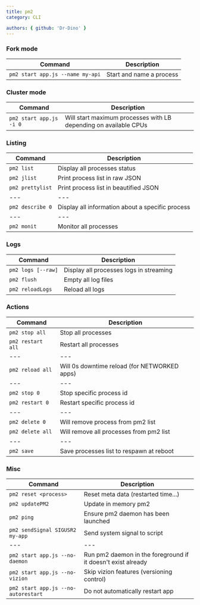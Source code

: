 ```yaml
---
title: pm2
category: CLI

authors: { github: 'Dr-Dino' }
---
```


### Fork mode

| Command                          | Description              |
| -------------------------------- | ------------------------ |
| `pm2 start app.js --name my-api` | Start and name a process |

### Cluster mode

| Command                 | Description                                                      |
| ----------------------- | ---------------------------------------------------------------- |
| `pm2 start app.js -i 0` | Will start maximum processes with LB depending on available CPUs |

### Listing

| Command          | Description                                      |
| ---------------- | ------------------------------------------------ |
| `pm2 list`       | Display all processes status                     |
| `pm2 jlist`      | Print process list in raw JSON                   |
| `pm2 prettylist` | Print process list in beautified JSON            |
| ---              | ---                                              |
| `pm2 describe 0` | Display all information about a specific process |
| ---              | ---                                              |
| `pm2 monit`      | Monitor all processes                            |

### Logs

| Command            | Description                             |
| ------------------ | --------------------------------------- |
| `pm2 logs [--raw]` | Display all processes logs in streaming |
| `pm2 flush`        | Empty all log files                     |
| `pm2 reloadLogs`   | Reload all logs                         |

### Actions

| Command           | Description                                  |
| ----------------- | -------------------------------------------- |
| `pm2 stop all`    | Stop all processes                           |
| `pm2 restart all` | Restart all processes                        |
| ---               | ---                                          |
| `pm2 reload all`  | Will 0s downtime reload (for NETWORKED apps) |
| ---               | ---                                          |
| `pm2 stop 0`      | Stop specific process id                     |
| `pm2 restart 0`   | Restart specific process id                  |
| ---               | ---                                          |
| `pm2 delete 0`    | Will remove process from pm2 list            |
| `pm2 delete all`  | Will remove all processes from pm2 list      |
| ---               | ---                                          |
| `pm2 save`        | Save processes list to respawn at reboot     |

### Misc

| Command                             | Description                                                  |
| ----------------------------------- | ------------------------------------------------------------ |
| `pm2 reset <process>`               | Reset meta data (restarted time...)                          |
| `pm2 updatePM2`                     | Update in memory pm2                                         |
| `pm2 ping`                          | Ensure pm2 daemon has been launched                          |
| `pm2 sendSignal SIGUSR2 my-app`     | Send system signal to script                                 |
| ---                                 | ---                                                          |
| `pm2 start app.js --no-daemon`      | Run pm2 daemon in the foreground if it doesn't exist already |
| `pm2 start app.js --no-vizion`      | Skip vizion features (versioning control)                    |
| `pm2 start app.js --no-autorestart` | Do not automatically restart app                             |
